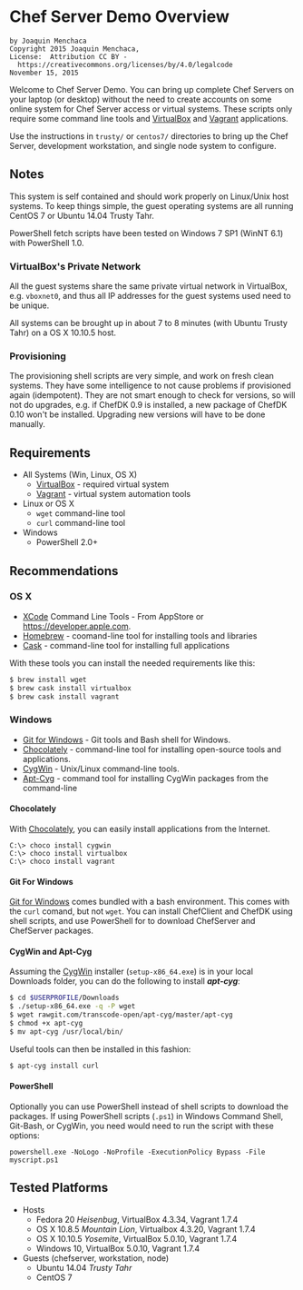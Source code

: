 # **Chef Server Demo Overview**
    by Joaquin Menchaca
    Copyright 2015 Joaquin Menchaca,
    License:  Attribution CC BY -
      https://creativecommons.org/licenses/by/4.0/legalcode
    November 15, 2015

Welcome to Chef Server Demo.  You can bring up complete Chef Servers on your laptop (or desktop) without the need to create accounts on some online system for Chef Server access or virtual systems.  These scripts only require some command line tools and [VirtualBox](https://www.virtualbox.org/) and [Vagrant](https://www.vagrantup.com/) applications.

Use the instructions in `trusty/` or `centos7/` directories to bring up the Chef Server, development workstation, and single node system to configure.

## **Notes**

This system is self contained and should work properly on Linux/Unix host systems. To keep things simple, the guest operating systems are all running CentOS 7 or Ubuntu 14.04 Trusty Tahr.

PowerShell fetch scripts have been tested on Windows 7 SP1 (WinNT 6.1) with PowerShell 1.0.

### **VirtualBox's Private Network**

All the guest systems share the same private virtual network in VirtualBox, e.g. `vboxnet0`, and thus all IP addresses for the guest systems used need to be unique.

All systems can be brought up in about 7 to 8 minutes (with Ubuntu Trusty Tahr) on a OS X 10.10.5 host.

### **Provisioning**

The provisioning shell scripts are very simple, and work on fresh clean systems.  They have some intelligence to not cause problems if provisioned again (idempotent).  They are not smart enough to check for versions, so will not do upgrades, e.g. if ChefDK 0.9 is installed, a new package of ChefDK 0.10 won't be installed.  Upgrading new versions will have to be done manually.

## **Requirements**
  * All Systems (Win, Linux, OS X)
    * [VirtualBox](https://www.virtualbox.org/) - required virtual system
    * [Vagrant](https://www.vagrantup.com/) - virtual system automation tools
  * Linux or OS X
    * `wget` command-line tool
    * `curl` command-line tool
  * Windows
    * PowerShell 2.0+

## **Recommendations**

### **OS X**

* [XCode](https://developer.apple.com/xcode/) Command Line Tools - From AppStore or https://developer.apple.com.
* [Homebrew](http://brew.sh/) - coomand-line tool for installing tools and libraries
* [Cask](http://caskroom.io/) - command-line tool for installing full applications

With these tools you can install the needed requirements like this:

```bash
$ brew install wget
$ brew cask install virtualbox
$ brew cask install vagrant
```

### **Windows**

* [Git for Windows](https://git-for-windows.github.io/) - Git tools and Bash shell for Windows.
* [Chocolately](https://chocolatey.org/) - command-line tool for installing open-source tools and applications.
* [CygWin](https://www.cygwin.com/) - Unix/Linux command-line tools.
* [Apt-Cyg](https://github.com/transcode-open/apt-cyg) - command tool for installing CygWin packages from the command-line

#### **Chocolately**

With  [Chocolately](https://chocolatey.org/), you can easily install applications from the Internet.

```batch
C:\> choco install cygwin
C:\> choco install virtualbox
C:\> choco install vagrant
```

#### **Git For Windows**

[Git for Windows](https://git-for-windows.github.io/) comes bundled with a bash environment.  This comes with the `curl` comand, but not `wget`.  You can install ChefClient and ChefDK using shell scripts, and use PowerShell for to download ChefServer and ChefServer packages.

#### **CygWin and Apt-Cyg**

Assuming the [CygWin](https://www.cygwin.com/) installer (`setup-x86_64.exe`) is in your local Downloads folder, you can do the following to install ***apt-cyg***:

```bash
$ cd $USERPROFILE/Downloads
$ ./setup-x86_64.exe -q -P wget
$ wget rawgit.com/transcode-open/apt-cyg/master/apt-cyg
$ chmod +x apt-cyg
$ mv apt-cyg /usr/local/bin/
```

Useful tools can then be installed in this fashion:

```bash
$ apt-cyg install curl
```

#### **PowerShell**

Optionally you can use PowerShell instead of shell scripts to download the packages.  If using PowerShell scripts (`.ps1`) in Windows Command Shell, Git-Bash, or CygWin, you need would need to run the script with these options:

```
powershell.exe -NoLogo -NoProfile -ExecutionPolicy Bypass -File myscript.ps1
```

## **Tested Platforms**

* Hosts
  * Fedora 20 *Heisenbug*, VirtualBox 4.3.34, Vagrant 1.7.4
  * OS X 10.8.5 *Mountain Lion*, Virtualbox 4.3.20, Vagrant 1.7.4
  * OS X 10.10.5 *Yosemite*, VirtualBox 5.0.10, Vagrant 1.7.4
  * Windows 10, VirtualBox 5.0.10, Vagrant 1.7.4
* Guests (chefserver, workstation, node)
  * Ubuntu 14.04 *Trusty Tahr*
  * CentOS 7

